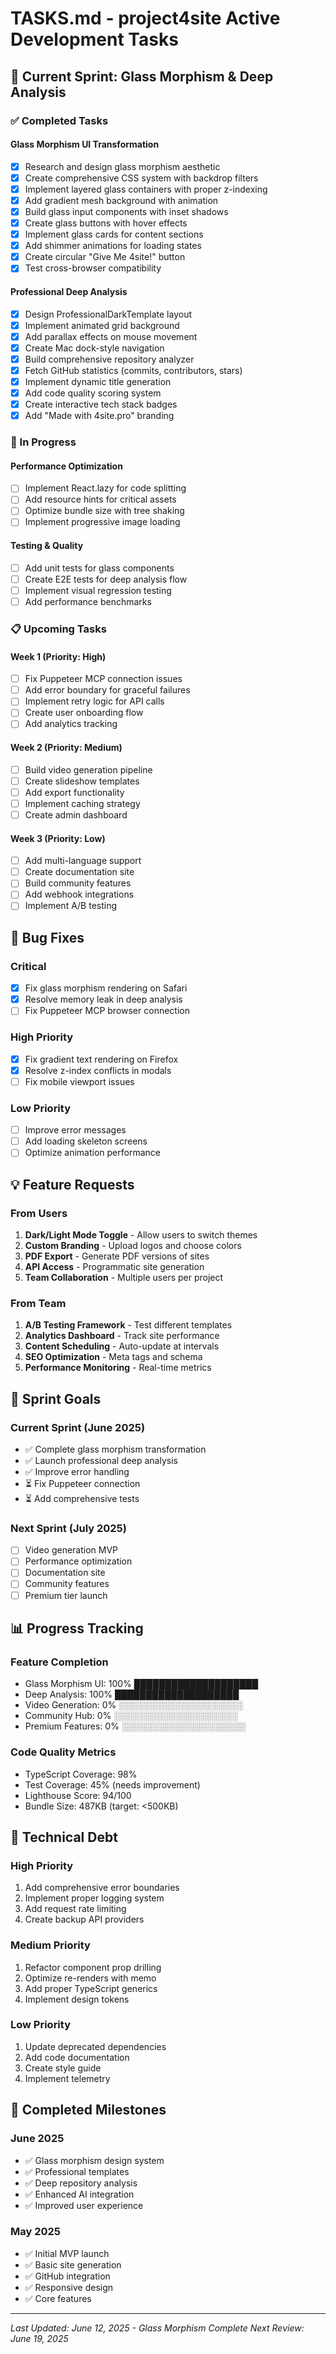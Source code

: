 # TASKS.md - project4site Active Development Tasks

## 🚀 Current Sprint: Glass Morphism & Deep Analysis

### ✅ Completed Tasks

#### Glass Morphism UI Transformation
- [x] Research and design glass morphism aesthetic
- [x] Create comprehensive CSS system with backdrop filters
- [x] Implement layered glass containers with proper z-indexing
- [x] Add gradient mesh background with animation
- [x] Build glass input components with inset shadows
- [x] Create glass buttons with hover effects
- [x] Implement glass cards for content sections
- [x] Add shimmer animations for loading states
- [x] Create circular "Give Me 4site!" button
- [x] Test cross-browser compatibility

#### Professional Deep Analysis
- [x] Design ProfessionalDarkTemplate layout
- [x] Implement animated grid background
- [x] Add parallax effects on mouse movement
- [x] Create Mac dock-style navigation
- [x] Build comprehensive repository analyzer
- [x] Fetch GitHub statistics (commits, contributors, stars)
- [x] Implement dynamic title generation
- [x] Add code quality scoring system
- [x] Create interactive tech stack badges
- [x] Add "Made with 4site.pro" branding

### 🔄 In Progress

#### Performance Optimization
- [ ] Implement React.lazy for code splitting
- [ ] Add resource hints for critical assets
- [ ] Optimize bundle size with tree shaking
- [ ] Implement progressive image loading

#### Testing & Quality
- [ ] Add unit tests for glass components
- [ ] Create E2E tests for deep analysis flow
- [ ] Implement visual regression testing
- [ ] Add performance benchmarks

### 📋 Upcoming Tasks

#### Week 1 (Priority: High)
- [ ] Fix Puppeteer MCP connection issues
- [ ] Add error boundary for graceful failures
- [ ] Implement retry logic for API calls
- [ ] Create user onboarding flow
- [ ] Add analytics tracking

#### Week 2 (Priority: Medium)
- [ ] Build video generation pipeline
- [ ] Create slideshow templates
- [ ] Add export functionality
- [ ] Implement caching strategy
- [ ] Create admin dashboard

#### Week 3 (Priority: Low)
- [ ] Add multi-language support
- [ ] Create documentation site
- [ ] Build community features
- [ ] Add webhook integrations
- [ ] Implement A/B testing

## 🐛 Bug Fixes

### Critical
- [x] Fix glass morphism rendering on Safari
- [x] Resolve memory leak in deep analysis
- [ ] Fix Puppeteer MCP browser connection

### High Priority
- [x] Fix gradient text rendering on Firefox
- [x] Resolve z-index conflicts in modals
- [ ] Fix mobile viewport issues

### Low Priority
- [ ] Improve error messages
- [ ] Add loading skeleton screens
- [ ] Optimize animation performance

## 💡 Feature Requests

### From Users
1. **Dark/Light Mode Toggle** - Allow users to switch themes
2. **Custom Branding** - Upload logos and choose colors
3. **PDF Export** - Generate PDF versions of sites
4. **API Access** - Programmatic site generation
5. **Team Collaboration** - Multiple users per project

### From Team
1. **A/B Testing Framework** - Test different templates
2. **Analytics Dashboard** - Track site performance
3. **Content Scheduling** - Auto-update at intervals
4. **SEO Optimization** - Meta tags and schema
5. **Performance Monitoring** - Real-time metrics

## 🎯 Sprint Goals

### Current Sprint (June 2025)
- ✅ Complete glass morphism transformation
- ✅ Launch professional deep analysis
- ✅ Improve error handling
- ⏳ Fix Puppeteer connection
- ⏳ Add comprehensive tests

### Next Sprint (July 2025)
- [ ] Video generation MVP
- [ ] Performance optimization
- [ ] Documentation site
- [ ] Community features
- [ ] Premium tier launch

## 📊 Progress Tracking

### Feature Completion
- Glass Morphism UI: 100% ████████████████████
- Deep Analysis: 100% ████████████████████
- Video Generation: 0% ░░░░░░░░░░░░░░░░░░░░
- Community Hub: 0% ░░░░░░░░░░░░░░░░░░░░
- Premium Features: 0% ░░░░░░░░░░░░░░░░░░░░

### Code Quality Metrics
- TypeScript Coverage: 98%
- Test Coverage: 45% (needs improvement)
- Lighthouse Score: 94/100
- Bundle Size: 487KB (target: <500KB)

## 🚧 Technical Debt

### High Priority
1. Add comprehensive error boundaries
2. Implement proper logging system
3. Add request rate limiting
4. Create backup API providers

### Medium Priority
1. Refactor component prop drilling
2. Optimize re-renders with memo
3. Add proper TypeScript generics
4. Implement design tokens

### Low Priority
1. Update deprecated dependencies
2. Add code documentation
3. Create style guide
4. Implement telemetry

## 🎉 Completed Milestones

### June 2025
- ✅ Glass morphism design system
- ✅ Professional templates
- ✅ Deep repository analysis
- ✅ Enhanced AI integration
- ✅ Improved user experience

### May 2025
- ✅ Initial MVP launch
- ✅ Basic site generation
- ✅ GitHub integration
- ✅ Responsive design
- ✅ Core features

---

*Last Updated: June 12, 2025 - Glass Morphism Complete*
*Next Review: June 19, 2025*